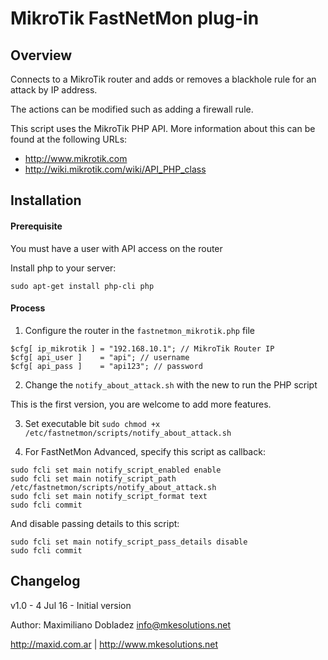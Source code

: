 MikroTik FastNetMon plug-in
===========

Overview
--------
Connects to a MikroTik router and adds or removes a blackhole rule for an attack by IP address.

The actions can be modified such as adding a firewall rule.

This script uses the MikroTik PHP API. More information about this can be found at the following URLs:
 * http://www.mikrotik.com
 * http://wiki.mikrotik.com/wiki/API_PHP_class

Installation
------------

#### Prerequisite
You must have a user with API access on the router

Install php to your server:
```
sudo apt-get install php-cli php
```

#### Process
1.  Configure the router in the ```fastnetmon_mikrotik.php``` file
```
$cfg[ ip_mikrotik ] = "192.168.10.1"; // MikroTik Router IP
$cfg[ api_user ]    = "api"; // username
$cfg[ api_pass ]    = "api123"; // password
```
2. Change the ```notify_about_attack.sh``` with the new to run the PHP script

This is the first version, you are welcome to add more features.

3. Set executable bit ```sudo chmod +x /etc/fastnetmon/scripts/notify_about_attack.sh```

4. For FastNetMon Advanced, specify this script as callback: 

```
sudo fcli set main notify_script_enabled enable
sudo fcli set main notify_script_path /etc/fastnetmon/scripts/notify_about_attack.sh
sudo fcli set main notify_script_format text
sudo fcli commit
```
And disable passing details to this script:
```
sudo fcli set main notify_script_pass_details disable
sudo fcli commit
```

Changelog
---------
v1.0 - 4 Jul 16 - Initial version

Author: Maximiliano Dobladez info@mkesolutions.net

http://maxid.com.ar | http://www.mkesolutions.net  
